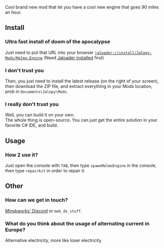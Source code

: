 Cool brand new mod that let you have a cool new engine that goes 90 miles an hour.

## Install

### Ultra fast install of doom of the apocalypse
Just need to put that URL into your browser [`jaloader://install/Jalopy-Mods/Malmo-Engine`](https://www.youtube.com/watch?v=dQw4w9WgXcQ) (Need [Jaloader installed](https://github.com/theLeaxx/JaLoader) first)

### I don't trust you
Then, you just need to install the latest release (on the right of your screen), then download the ZIP file, and extract everything in your Mods location, prob in `Documents\Jalopy\Mods`.

### I really don't trust you
Well, you can build it on your own.<br> 
The whole thing is open-source. You can just get the entire solution in your favorite C# IDE, and build.

## Usage

### How 2 use it?
Just open the console with `TAB`, then type `spawnMalmoEngine` in the console, then type `repairkit` in order to repair it.

## Other

### How can we get in touch?
[Minskworks' Discord](https://discord.gg/TqCwKdR) or `meb_do_stuff`.

### What do you think about the usage of alternating current in Europe?
Alternative electricity, more like loser electricity
